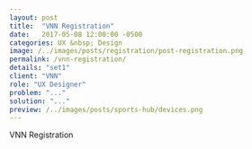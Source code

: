 ```yaml
---
layout: post
title:  "VNN Registration"
date:   2017-05-08 12:00:00 -0500
categories: UX &nbsp; Design
image: /../images/posts/registration/post-registration.png
permalink: /vnn-registration/
details: "set1"
client: "VNN"
role: "UX Designer"
problem: "..."
solution: "..."
preview: /../images/posts/sports-hub/devices.png
---
```

VNN Registration
